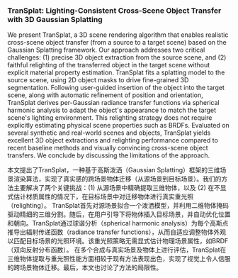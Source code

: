 ### TranSplat: Lighting-Consistent Cross-Scene Object Transfer with 3D Gaussian Splatting

We present TranSplat, a 3D scene rendering algorithm that enables realistic cross-scene object transfer (from a source to a target scene) based on the Gaussian Splatting framework. Our approach addresses two critical challenges: (1) precise 3D object extraction from the source scene, and (2) faithful relighting of the transferred object in the target scene without explicit material property estimation. TranSplat fits a splatting model to the source scene, using 2D object masks to drive fine-grained 3D segmentation. Following user-guided insertion of the object into the target scene, along with automatic refinement of position and orientation, TranSplat derives per-Gaussian radiance transfer functions via spherical harmonic analysis to adapt the object's appearance to match the target scene's lighting environment. This relighting strategy does not require explicitly estimating physical scene properties such as BRDFs. Evaluated on several synthetic and real-world scenes and objects, TranSplat yields excellent 3D object extractions and relighting performance compared to recent baseline methods and visually convincing cross-scene object transfers. We conclude by discussing the limitations of the approach.

本文提出了TranSplat，一种基于高斯泼洒（Gaussian Splatting）框架的三维场景渲染算法，实现了真实感的跨场景物体迁移（从源场景到目标场景）。我们的方法主要解决了两个关键挑战：(1) 从源场景中精确提取三维物体，以及 (2) 在不显式估计材质属性的情况下，在目标场景中对迁移物体进行真实重光照（relighting）。
TranSplat首先对源场景拟合一个泼洒模型，并利用二维物体掩码驱动精细的三维分割。随后，在用户引导下将物体插入目标场景，并自动优化位置和朝向。TranSplat通过球谐分析（spherical harmonic analysis）为每个高斯点推导出辐射传递函数（radiance transfer functions），从而自适应调整物体外观以匹配目标场景的光照环境。该重光照策略无需显式估计物理场景属性，如BRDF（双向反射分布函数）。
在多个合成与真实场景及物体上进行评估，TranSplat在三维物体提取与重光照性能方面相较于现有方法表现出色，实现了视觉上令人信服的跨场景物体迁移。最后，本文也讨论了方法的局限性。
